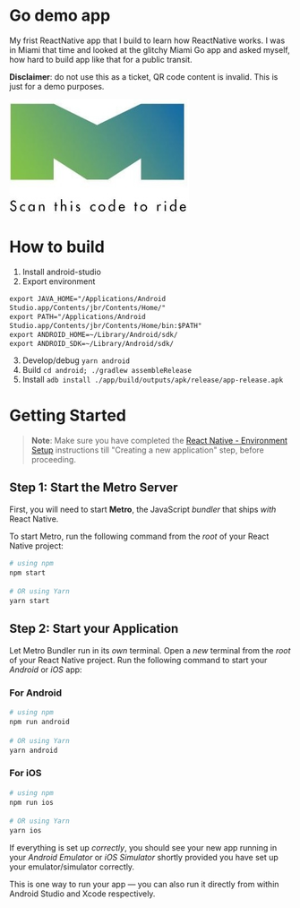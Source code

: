 # Go demo app
My frist ReactNative app that I build to learn how ReactNative works. 
I was in Miami that time and looked at the glitchy Miami Go app and asked myself, how hard to build app like that for a public transit.

**Disclaimer**: do not use this as a ticket, QR code content is invalid. This is just for a demo purposes.

![](assets/Logo.jpg)

# How to build

1. Install android-studio
2. Export environment
```shell
export JAVA_HOME="/Applications/Android Studio.app/Contents/jbr/Contents/Home/"
export PATH="/Applications/Android Studio.app/Contents/jbr/Contents/Home/bin:$PATH"
export ANDROID_HOME=~/Library/Android/sdk/
export ANDROID_SDK=~/Library/Android/sdk/
```

3. Develop/debug `yarn android`
4. Build `cd android; ./gradlew assembleRelease`
5. Install `adb install ./app/build/outputs/apk/release/app-release.apk`

# Getting Started

>**Note**: Make sure you have completed the [React Native - Environment Setup](https://reactnative.dev/docs/environment-setup) instructions till "Creating a new application" step, before proceeding.

## Step 1: Start the Metro Server

First, you will need to start **Metro**, the JavaScript _bundler_ that ships _with_ React Native.

To start Metro, run the following command from the _root_ of your React Native project:

```bash
# using npm
npm start

# OR using Yarn
yarn start
```

## Step 2: Start your Application

Let Metro Bundler run in its _own_ terminal. Open a _new_ terminal from the _root_ of your React Native project. Run the following command to start your _Android_ or _iOS_ app:

### For Android

```bash
# using npm
npm run android

# OR using Yarn
yarn android
```

### For iOS

```bash
# using npm
npm run ios

# OR using Yarn
yarn ios
```

If everything is set up _correctly_, you should see your new app running in your _Android Emulator_ or _iOS Simulator_ shortly provided you have set up your emulator/simulator correctly.

This is one way to run your app — you can also run it directly from within Android Studio and Xcode respectively.
